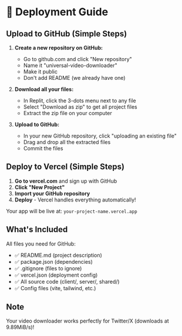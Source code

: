 # 🚀 Deployment Guide

## Upload to GitHub (Simple Steps)

1. **Create a new repository on GitHub:**
   - Go to github.com and click "New repository"
   - Name it "universal-video-downloader"
   - Make it public
   - Don't add README (we already have one)

2. **Download all your files:**
   - In Replit, click the 3-dots menu next to any file
   - Select "Download as zip" to get all project files
   - Extract the zip file on your computer

3. **Upload to GitHub:**
   - In your new GitHub repository, click "uploading an existing file"
   - Drag and drop all the extracted files
   - Commit the files

## Deploy to Vercel (Simple Steps)

1. **Go to vercel.com** and sign up with GitHub
2. **Click "New Project"**
3. **Import your GitHub repository**
4. **Deploy** - Vercel handles everything automatically!

Your app will be live at: `your-project-name.vercel.app`

## What's Included

All files you need for GitHub:
- ✅ README.md (project description)
- ✅ package.json (dependencies)
- ✅ .gitignore (files to ignore)
- ✅ vercel.json (deployment config)
- ✅ All source code (client/, server/, shared/)
- ✅ Config files (vite, tailwind, etc.)

## Note

Your video downloader works perfectly for Twitter/X (downloads at 9.89MiB/s)!